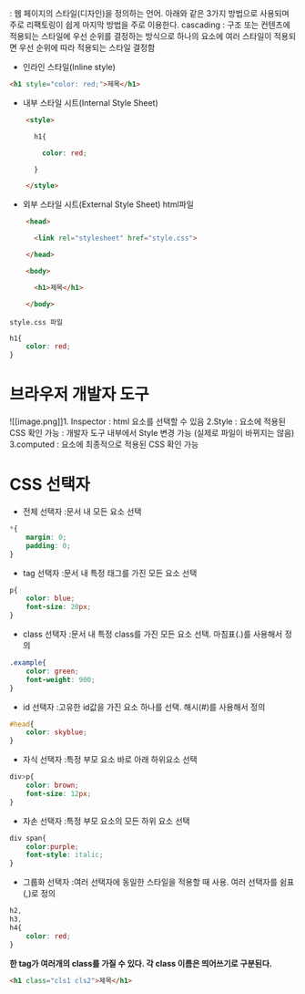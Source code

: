 : 웹 페이지의 스타일(디자인)을 정의하는 언어. 아래와 같은 3가지 방법으로 사용되며 주로 리팩토링이 쉽게 마지막 방법을 주로 이용한다.
	cascading : 구조 또는 컨텐츠에 적용되는 스타일에 우선 순위를 결정하는 방식으로
				하나의 요소에 여러 스타일이 적용되면 우선 순위에 따라 적용되는 스타일 결정함

+ 인라인 스타일(Inline style)
```html
<h1 style="color: red;">제목</h1>
```
+ 내부 스타일 시트(Internal Style Sheet)
```html
    <style>

      h1{

        color: red;

      }

    </style>
```
+ 외부 스타일 시트(External Style Sheet)
	html파일
```html
    <head>

      <link rel="stylesheet" href="style.css">

    </head>

    <body>

      <h1>제목</h1>

    </body>
```
	style.css 파일
```css
h1{
	color: red; 
}	
```

# 브라우저 개발자 도구
![[image.png]]1. Inspector
	: html 요소를 선택할 수 있음
2.Style
	: 요소에 적용된 CSS 확인 가능
	: 개발자 도구 내부에서 Style 변경 가능 (실제로 파일이 바뀌지는 않음)
3.computed
	: 요소에 최종적으로 적용된 CSS 확인 가능


# CSS 선택자

+ 전체 선택자 :문서 내 모든 요소 선택
```css
*{
	margin: 0;
	padding: 0;
}
```
+ tag 선택자 :문서 내 특정 태그를 가진 모든 요소 선택
```css
p{
	color: blue;
	font-size: 20px;
}
```
+ class 선택자 :문서 내 특정 class를 가진 모든 요소 선택.  마침표(.)를 사용해서 정의
```css
.example{
	color: green;
	font-weight: 900;
}
```
+ id 선택자 :고유한 id값을 가진 요소 하나를 선택. 해시(#)를 사용해서 정의
```css
#head{
	color: skyblue;
}
```
+ 자식 선택자 :특정 부모 요소 바로 아래 하위요소 선택
```css
div>p{
	color: brown;
	font-size: 12px;
}
```
+ 자손 선택자 :특정 부모 요소의 모든 하위 요소 선택
```css
div span{
	color:purple;
	font-style: italic;
}
```
+ 그룹화 선택자 :여러 선택자에 동일한 스타일을 적용할 때 사용. 여러 선택자를 쉼표(,)로 정의
```css
h2,
h3,
h4{
	color: red;
}
```

**한 tag가 여러개의 class를 가질 수 있다. 각 class 이름은 띄어쓰기로 구분된다.**
```html
<h1 class="cls1 cls2">제목</h1>
```
